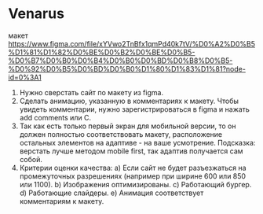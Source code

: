 # Venarus
макет https://www.figma.com/file/xYVwo2TnBfx1qmPd40k7tV/%D0%A2%D0%B5%D1%81%D1%82%D0%BE%D0%B2%D0%BE%D0%B5-%D0%B7%D0%B0%D0%B4%D0%B0%D0%BD%D0%B8%D0%B5-%D0%92%D0%B5%D0%BD%D0%B0%D1%80%D1%83%D1%81?node-id=0%3A1

1) Нужно сверстать сайт по макету из figma.
2) Сделать анимацию, указанную в комментариях к макету.
Чтобы увидеть комментарии, нужно зарегистрироваться в figma и нажать add comments или C.
3) Так как есть только первый экран для мобильной версии, то он должен полностью соответствовать макету, расположение остальных элементов на адаптиве - на ваше усмотрение.
Подсказка: верстать лучше методом mobile first, так адаптив получается сам собой.
4) Критерии оценки качества:
a) Если сайт не будет разъезжаться на промежуточных разрешениях (например при ширине 600 или 850 или 1100).
b) Изображения оптимизированы.
c) Работающий бургер.
d) Работающие слайдеры.
e) Анимация соответствует комментариям к макету.
